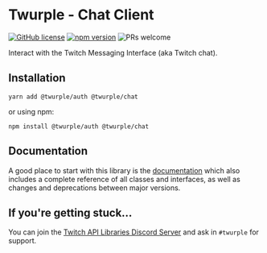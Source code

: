 # Twurple - Chat Client

[![GitHub license](https://img.shields.io/badge/license-MIT-blue.svg)](https://github.com/twurple/twurple/blob/main/LICENSE)
[![npm version](https://img.shields.io/npm/v/@twurple/chat.svg?style=flat)](https://www.npmjs.com/package/@twurple/chat)
![PRs welcome](https://img.shields.io/badge/PRs-welcome-brightgreen.svg)

Interact with the Twitch Messaging Interface (aka Twitch chat).

## Installation

	yarn add @twurple/auth @twurple/chat

or using npm:

	npm install @twurple/auth @twurple/chat

## Documentation

A good place to start with this library is the [documentation](https://twurple.js.org)
which also includes a complete reference of all classes and interfaces, as well as changes and deprecations between major versions.

## If you're getting stuck...

You can join the [Twitch API Libraries Discord Server](https://discord.gg/b9ZqMfz) and ask in `#twurple` for support.
